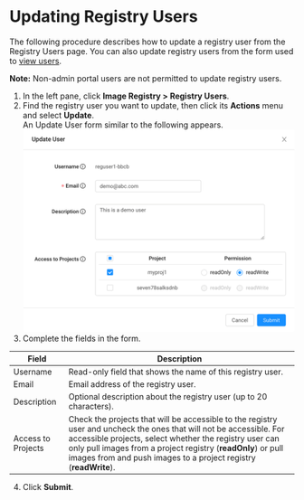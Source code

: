 # Updating Registry Users

The following procedure describes how to update a registry user from the Registry Users page. You can also update registry users from the form used to [view users](</docs/portal/registry-users/viewing-users.md>).

**Note:** Non-admin portal users are not permitted to update registry users.

1. In the left pane, click **Image Registry > Registry Users**.
2. Find the registry user you want to update, then click its **Actions** menu and select **Update**.</ul></li> An Update User form similar to the following appears.
      ![null](</docs/resources/images/registry/update-user.png>)
3. Complete the fields in the form.
   
 
| **Field**              | **Description**                                                            |
| -----------------------|----------------------------------------------------------------------------| 
| Username               | Read-only field that shows the name of this registry user.                          |
| Email                  | Email address of the registry user.                                        |
| Description            | Optional description about the registry user (up to 20 characters).         |
| Access to Projects     | Check the projects that will be accessible to the registry user and uncheck the ones that will not be accessible. For accessible projects, select whether the registry user can only pull images from a project registry (**readOnly**) or pull images from and push images to a project registry (**readWrite**).|      |
4. Click **Submit**.
